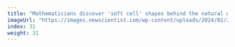 ```yaml
---
title: "Mathematicians discover 'soft cell' shapes behind the natural world"
imageUrl: "https://images.newscientist.com/wp-content/uploads/2024/02/23130124/SEI_192578233.jpg?width=600"
index: 31
weight: 31
---
```

